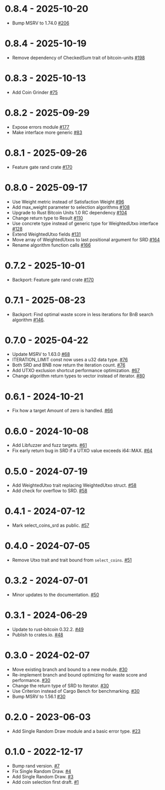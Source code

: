 # 0.8.4 - 2025-10-20

- Bump MSRV to 1.74.0 [#206](https://github.com/p2pderivatives/rust-bitcoin-coin-selection/pull/206)

# 0.8.4 - 2025-10-19

- Remove dependency of CheckedSum trait of bitcoin-units [#198](https://github.com/bitcoin/bitcoin/issues/33419)

# 0.8.3 - 2025-10-13

- Add Coin Grinder [#75](https://github.com/p2pderivatives/rust-bitcoin-coin-selection/pull/75)

# 0.8.2 - 2025-09-29

- Expose errors module [#177](https://github.com/p2pderivatives/rust-bitcoin-coin-selection/pull/177) 
- Make interface more generic [#83](https://github.com/p2pderivatives/rust-bitcoin-coin-selection/pull/83)

# 0.8.1 - 2025-09-26

- Feature gate rand crate [#170](https://github.com/p2pderivatives/rust-bitcoin-coin-selection/pull/170)

# 0.8.0 - 2025-09-17

- Use Weight metric instead of Satisfaction Weight [#96](https://github.com/p2pderivatives/rust-bitcoin-coin-selection/pull/96)
- Add max_weight parameter to selection algorithms [#108](https://github.com/p2pderivatives/rust-bitcoin-coin-selection/pull/108)
- Upgrade to Rust Bitcoin Units 1.0 RC dependency [#104](https://github.com/p2pderivatives/rust-bitcoin-coin-selection/pull/110)
- Change return type to Result [#110](https://github.com/p2pderivatives/rust-bitcoin-coin-selection/pull/114)
- Use concrete type instead of generic type for WeightedUtxo interface [#128](https://github.com/p2pderivatives/rust-bitcoin-coin-selection/pull/128)
- Extend WeightedUtxo fields [#131](https://github.com/p2pderivatives/rust-bitcoin-coin-selection/pull/131)
- Move array of WeightedUtxos to last positional argument for SRD [#164](https://github.com/p2pderivatives/rust-bitcoin-coin-selection/pull/164)
- Rename algorithm function calls [#166](https://github.com/p2pderivatives/rust-bitcoin-coin-selection/pull/164)

# 0.7.2 - 2025-10-01

- Backport: Feature gate rand crate [#170](https://github.com/p2pderivatives/rust-bitcoin-coin-selection/pull/170)

# 0.7.1 - 2025-08-23

- Backport: Find optimal waste score in less iterations for BnB search algorithm [#146](https://github.com/p2pderivatives/rust-bitcoin-coin-selection/pull/146).

# 0.7.0 - 2025-04-22

- Update MSRV to 1.63.0 [#68](https://github.com/p2pderivatives/rust-bitcoin-coin-selection/pull/68)
- ITERATION_LIMIT const now uses a u32 data type. [#76](https://github.com/p2pderivatives/rust-bitcoin-coin-selection/pull/76)
- Both SRD and BNB now return the iteration count. [#76](https://github.com/p2pderivatives/rust-bitcoin-coin-selection/pull/76)
- Add UTXO exclusion shortcut performance optimization. [#67](https://github.com/p2pderivatives/rust-bitcoin-coin-selection/pull/67)
- Change algorithm return types to vector instead of iterator. [#80](https://github.com/p2pderivatives/rust-bitcoin-coin-selection/pull/80)

# 0.6.1 - 2024-10-21

- Fix how a target Amount of zero is handled. [#66](https://github.com/p2pderivatives/rust-bitcoin-coin-selection/pull/66)

# 0.6.0 - 2024-10-08

- Add Libfuzzer and fuzz targets. [#61](https://github.com/p2pderivatives/rust-bitcoin-coin-selection/pull/61)
- Fix early return bug in SRD if a UTXO value exceeds i64::MAX. [#64](https://github.com/p2pderivatives/rust-bitcoin-coin-selection/pull/64)

# 0.5.0 - 2024-07-19

- Add WeightedUtxo trait replacing WeightedUtxo struct. [#58](https://github.com/p2pderivatives/rust-bitcoin-coin-selection/pull/58)
- Add check for overflow to SRD. [#58](https://github.com/p2pderivatives/rust-bitcoin-coin-selection/pull/58)

# 0.4.1 - 2024-07-12

- Mark select_coins_srd as public. [#57](https://github.com/p2pderivatives/rust-bitcoin-coin-selection/pull/57)

# 0.4.0 - 2024-07-05

- Remove Utxo trait and trait bound from `select_coins`. [#51](https://github.com/p2pderivatives/rust-bitcoin-coin-selection/pull/51)

# 0.3.2 - 2024-07-01

- Minor updates to the documentation. [#50](https://github.com/p2pderivatives/rust-bitcoin-coin-selection/pull/50)

# 0.3.1 - 2024-06-29

- Update to rust-bitcoin 0.32.2. [#49](https://github.com/p2pderivatives/rust-bitcoin-coin-selection/pull/49)
- Publish to crates.io. [#48](https://github.com/p2pderivatives/rust-bitcoin-coin-selection/pull/48)

# 0.3.0 - 2024-02-07

- Move existing branch and bound to a new module. [#30](https://github.com/p2pderivatives/rust-bitcoin-coin-selection/pull/30)
- Re-implement branch and bound optimizing for waste score and performance. [#30](https://github.com/p2pderivatives/rust-bitcoin-coin-selection/pull/30)
- Change the return type of SRD to Iterator. [#30](https://github.com/p2pderivatives/rust-bitcoin-coin-selection/pull/30)
- Use Criterion instead of Cargo Bench for benchmarking. [#30](https://github.com/p2pderivatives/rust-bitcoin-coin-selection/pull/30)
- Bump MSRV to 1.56.1 [#30](https://github.com/p2pderivatives/rust-bitcoin-coin-selection/pull/30)

# 0.2.0 - 2023-06-03

- Add Single Random Draw module and a basic error type. [#23](https://github.com/p2pderivatives/rust-bitcoin-coin-selection/pull/23)

# 0.1.0 - 2022-12-17

- Bump rand version. [#7](https://github.com/p2pderivatives/rust-bitcoin-coin-selection/pull/7)
- Fix Single Random Draw. [#4](https://github.com/p2pderivatives/rust-bitcoin-coin-selection/pull/4)
- Add Single Random Draw. [#3](https://github.com/p2pderivatives/rust-bitcoin-coin-selection/pull/3)
- Add coin selection first draft. [#1](https://github.com/p2pderivatives/rust-bitcoin-coin-selection/pull/1)
